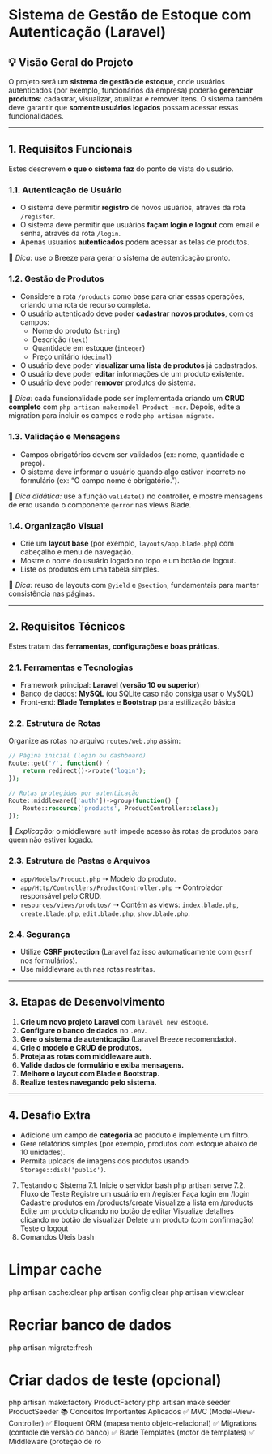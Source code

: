 # Sistema de Gestão de Estoque com Autenticação (Laravel)

## 💡 Visão Geral do Projeto
O projeto será um **sistema de gestão de estoque**, onde usuários autenticados (por exemplo, funcionários da empresa) poderão **gerenciar produtos**: cadastrar, visualizar, atualizar e remover itens. O sistema também deve garantir que **somente usuários logados** possam acessar essas funcionalidades.

***

## 1. Requisitos Funcionais

Estes descrevem **o que o sistema faz** do ponto de vista do usuário.

### 1.1. Autenticação de Usuário
- O sistema deve permitir **registro** de novos usuários, através da rota `/register`.
- O sistema deve permitir que usuários **façam login e logout** com email e senha, através da rota `/login`.
- Apenas usuários **autenticados** podem acessar as telas de produtos.

📘 *Dica:* use o Breeze para gerar o sistema de autenticação pronto. 

### 1.2. Gestão de Produtos
- Considere a rota `/products` como base para criar essas operações, criando uma rota de recurso completa.
- O usuário autenticado deve poder **cadastrar novos produtos**, com os campos:
  - Nome do produto (`string`)
  - Descrição (`text`)
  - Quantidade em estoque (`integer`)
  - Preço unitário (`decimal`)
- O usuário deve poder **visualizar uma lista de produtos** já cadastrados.
- O usuário deve poder **editar** informações de um produto existente.
- O usuário deve poder **remover** produtos do sistema.

📘 *Dica:* cada funcionalidade pode ser implementada criando um **CRUD completo** com `php artisan make:model Product -mcr`. Depois, edite a migration para incluir os campos e rode `php artisan migrate`.

### 1.3. Validação e Mensagens
- Campos obrigatórios devem ser validados (ex: nome, quantidade e preço).
- O sistema deve informar o usuário quando algo estiver incorreto no formulário (ex: “O campo nome é obrigatório.”).

📘 *Dica didática:* use a função `validate()` no controller, e mostre mensagens de erro usando o componente `@error` nas views Blade.

### 1.4. Organização Visual
- Crie um **layout base** (por exemplo, `layouts/app.blade.php`) com cabeçalho e menu de navegação.
- Mostre o nome do usuário logado no topo e um botão de logout.
- Liste os produtos em uma tabela simples.

📘 *Dica:* reuso de layouts com `@yield` e `@section`, fundamentais para manter consistência nas páginas.

***

## 2. Requisitos Técnicos

Estes tratam das **ferramentas, configurações e boas práticas**.

### 2.1. Ferramentas e Tecnologias
- Framework principal: **Laravel (versão 10 ou superior)**
- Banco de dados: **MySQL** (ou SQLite caso não consiga usar o MySQL)
- Front-end: **Blade Templates** e **Bootstrap** para estilização básica

### 2.2. Estrutura de Rotas
Organize as rotas no arquivo `routes/web.php` assim:
```php
// Página inicial (login ou dashboard)
Route::get('/', function() {
    return redirect()->route('login');
});

// Rotas protegidas por autenticação
Route::middleware(['auth'])->group(function() {
    Route::resource('products', ProductController::class);
});
```

📘 *Explicação:* o middleware `auth` impede acesso às rotas de produtos para quem não estiver logado.

### 2.3. Estrutura de Pastas e Arquivos
- `app/Models/Product.php` ➝ Modelo do produto.
- `app/Http/Controllers/ProductController.php` ➝ Controlador responsável pelo CRUD.
- `resources/views/produtos/` ➝ Contém as views: `index.blade.php`, `create.blade.php`, `edit.blade.php`, `show.blade.php`.

### 2.4. Segurança
- Utilize **CSRF protection** (Laravel faz isso automaticamente com `@csrf` nos formulários).
- Use middleware `auth` nas rotas restritas.

***

## 3. Etapas de Desenvolvimento
1. **Crie um novo projeto Laravel** com `laravel new estoque`.
2. **Configure o banco de dados** no `.env`.
3. **Gere o sistema de autenticação** (Laravel Breeze recomendado).
4. **Crie o modelo e CRUD de produtos.**
5. **Proteja as rotas com middleware `auth`.**
6. **Valide dados de formulário e exiba mensagens.**
7. **Melhore o layout com Blade e Bootstrap.**
8. **Realize testes navegando pelo sistema.**

***

## 4. Desafio Extra 
- Adicione um campo de **categoria** ao produto e implemente um filtro.
- Gere relatórios simples (por exemplo, produtos com estoque abaixo de 10 unidades).
- Permita uploads de imagens dos produtos usando `Storage::disk('public')`.


7. Testando o Sistema
7.1. Inicie o servidor
bash
php artisan serve
7.2. Fluxo de Teste
Registre um usuário em /register
Faça login em /login
Cadastre produtos em /products/create
Visualize a lista em /products
Edite um produto clicando no botão de editar
Visualize detalhes clicando no botão de visualizar
Delete um produto (com confirmação)
Teste o logout
8. Comandos Úteis
bash
# Limpar cache
php artisan cache:clear
php artisan config:clear
php artisan view:clear

# Recriar banco de dados
php artisan migrate:fresh

# Criar dados de teste (opcional)
php artisan make:factory ProductFactory
php artisan make:seeder ProductSeeder
📚 Conceitos Importantes Aplicados
✅ MVC (Model-View-Controller)
✅ Eloquent ORM (mapeamento objeto-relacional)
✅ Migrations (controle de versão do banco)
✅ Blade Templates (motor de templates)
✅ Middleware (proteção de ro

